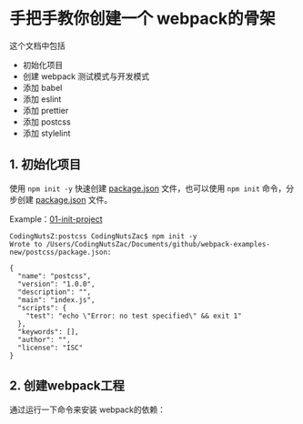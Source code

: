 # 手把手教你创建一个 webpack的骨架
这个文档中包括
* 初始化项目
* 创建 webpack 测试模式与开发模式
* 添加 babel
* 添加 eslint
* 添加 prettier
* 添加 postcss
* 添加 stylelint

## 1. 初始化项目
使用 `npm init -y` 快速创建 [package.json][10] 文件，也可以使用 `npm init` 命令，分步创建 [package.json][10] 文件。

Example：[01-init-project](./steps/01-init-project)
```
CodingNutsZ:postcss CodingNutsZac$ npm init -y
Wrote to /Users/CodingNutsZac/Documents/github/webpack-examples-new/postcss/package.json:

{
  "name": "postcss",
  "version": "1.0.0",
  "description": "",
  "main": "index.js",
  "scripts": {
    "test": "echo \"Error: no test specified\" && exit 1"
  },
  "keywords": [],
  "author": "",
  "license": "ISC"
}

```
> [10]: https://docs.npmjs.com/creating-a-package-json-file

## 2. 创建webpack工程

通过运行一下命令来安装 webpack的依赖：

```bash

```
